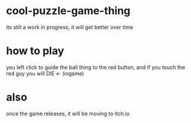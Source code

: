 # cool-puzzle-game-thing
its still a work in progress, it will get better over time
# how to play
you left click to guide the ball thing to the red button,
and if you touch the red guy you will DIE <- (ingame)
# also
once the game releases, it will be moving to itch.io
